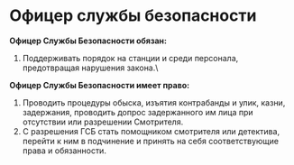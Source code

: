# Офицер службы безопасности

**Офицер Службы Безопасности обязан:**

1. Поддерживать порядок на станции и среди персонала, предотвращая нарушения закона.\


**Офицер Службы Безопасности имеет право:**

1. Проводить процедуры обыска, изъятия контрабанды и улик, казни, задержания, проводить допрос задержанного им лица при отсутствии или разрешении Смотрителя.
2. С разрешения ГСБ стать помощником смотрителя или детектива, перейти к ним в подчинение и принять на себя соответствующие права и обязанности.
